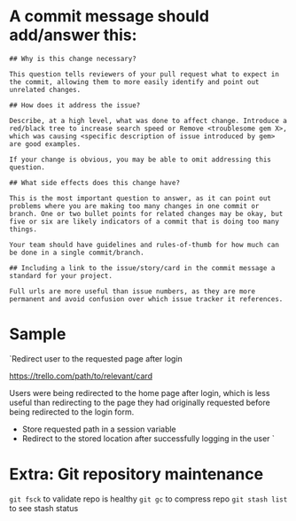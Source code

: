 # A commit message should add/answer this:

    ## Why is this change necessary?

    This question tells reviewers of your pull request what to expect in the commit, allowing them to more easily identify and point out unrelated changes.

    ## How does it address the issue?

    Describe, at a high level, what was done to affect change. Introduce a red/black tree to increase search speed or Remove <troublesome gem X>, which was causing <specific description of issue introduced by gem> are good examples.

    If your change is obvious, you may be able to omit addressing this question.

    ## What side effects does this change have?

    This is the most important question to answer, as it can point out problems where you are making too many changes in one commit or branch. One or two bullet points for related changes may be okay, but five or six are likely indicators of a commit that is doing too many things.

    Your team should have guidelines and rules-of-thumb for how much can be done in a single commit/branch.

    ## Including a link to the issue/story/card in the commit message a standard for your project. 

    Full urls are more useful than issue numbers, as they are more permanent and avoid confusion over which issue tracker it references.


# Sample

`Redirect user to the requested page after login

https://trello.com/path/to/relevant/card

Users were being redirected to the home page after login, which is less
useful than redirecting to the page they had originally requested before
being redirected to the login form.

* Store requested path in a session variable
* Redirect to the stored location after successfully logging in the user
`


# Extra: Git repository maintenance
`git fsck` to validate repo is healthy
`git gc` to compress repo
`git stash list` to see stash status
